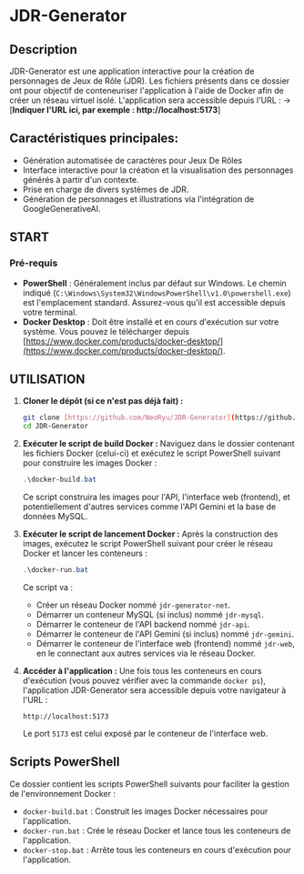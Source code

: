 # JDR-Generator

## Description

JDR-Generator est une application interactive pour la création de personnages de Jeux de Rôle (JDR). 
Les fichiers présents dans ce dossier ont pour objectif de conteneuriser l'application à l'aide de Docker afin de créer un réseau virtuel isolé. 
L'application sera accessible depuis l'URL : 
-> [**Indiquer l'URL ici, par exemple : http://localhost:5173**] 


## Caractéristiques principales: 
- Génération automatisée de caractères pour Jeux De Rôles
- Interface interactive pour la création et la visualisation des personnages générés à partir d'un contexte.
- Prise en charge de divers systèmes de JDR.
- Génération de personnages et illustrations via l'intégration de GoogleGenerativeAI.

## START

### Pré-requis
- **PowerShell** : Généralement inclus par défaut sur Windows. Le chemin indiqué (`C:\Windows\System32\WindowsPowerShell\v1.0\powershell.exe`) est l'emplacement standard. Assurez-vous qu'il est accessible depuis votre terminal.
- **Docker Desktop** : Doit être installé et en cours d'exécution sur votre système. Vous pouvez le télécharger depuis [https://www.docker.com/products/docker-desktop/](https://www.docker.com/products/docker-desktop/).


## UTILISATION

1.  **Cloner le dépôt (si ce n'est pas déjà fait) :**
    ```bash
    git clone [https://github.com/NeoRyu/JDR-Generator](https://github.com/NeoRyu/JDR-Generator)
    cd JDR-Generator
    ```

2.  **Exécuter le script de build Docker :**
    Naviguez dans le dossier contenant les fichiers Docker (celui-ci) et exécutez le script PowerShell suivant pour construire les images Docker :
    ```powershell
    .\docker-build.bat
    ```
    Ce script construira les images pour l'API, l'interface web (frontend), et potentiellement d'autres services comme l'API Gemini et la base de données MySQL.

3.  **Exécuter le script de lancement Docker :**
    Après la construction des images, exécutez le script PowerShell suivant pour créer le réseau Docker et lancer les conteneurs :
    ```powershell
    .\docker-run.bat
    ```
    Ce script va :
    - Créer un réseau Docker nommé `jdr-generator-net`.
    - Démarrer un conteneur MySQL (si inclus) nommé `jdr-mysql`.
    - Démarrer le conteneur de l'API backend nommé `jdr-api`.
    - Démarrer le conteneur de l'API Gemini (si inclus) nommé `jdr-gemini`.
    - Démarrer le conteneur de l'interface web (frontend) nommé `jdr-web`, en le connectant aux autres services via le réseau Docker.

4.  **Accéder à l'application :**
    Une fois tous les conteneurs en cours d'exécution (vous pouvez vérifier avec la commande `docker ps`), l'application JDR-Generator sera accessible depuis votre navigateur à l'URL :
    ```
    http://localhost:5173
    ```
    Le port `5173` est celui exposé par le conteneur de l'interface web.

## Scripts PowerShell

Ce dossier contient les scripts PowerShell suivants pour faciliter la gestion de l'environnement Docker :

-   `docker-build.bat` : Construit les images Docker nécessaires pour l'application.
-   `docker-run.bat` : Crée le réseau Docker et lance tous les conteneurs de l'application.
-   `docker-stop.bat` : Arrête tous les conteneurs en cours d'exécution pour l'application.